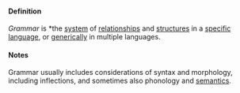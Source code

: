 #### Definition

*Grammar* is *the [system](https://github.com/gcassel/Modular-Organizing-Terminology/blob/master/terms/system.md) of [relationships](https://github.com/gcassel/Modular-Organizing-Terminology/blob/master/terms/relate.md) and [structures](https://github.com/gcassel/Modular-Organizing-Terminology/blob/master/terms/form.md) in a [specific](https://github.com/gcassel/Modular-Organizing-Terminology/blob/master/terms/specific.md) [language](https://github.com/gcassel/Modular-Organizing-Terminology/blob/master/terms/language.md), or [generically](https://github.com/gcassel/Modular-Organizing-Terminology/blob/master/terms/generic.md) in multiple languages.

#### Notes

Grammar usually includes considerations of syntax and morphology, including inflections, and sometimes also phonology and [semantics](https://github.com/gcassel/Modular-Organizing-Terminology/blob/master/terms/semantic.md).
